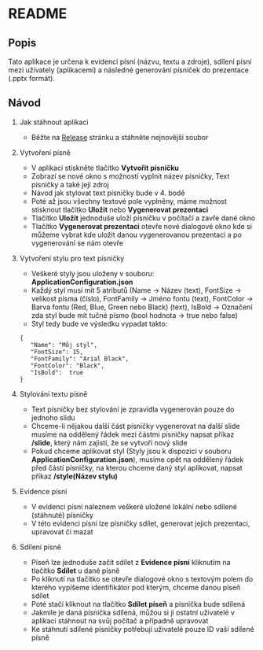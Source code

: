 # README

## Popis
Tato aplikace je určena k evidenci písní (názvu, textu a zdroje), 
sdílení písní mezi uživately (aplikacemi) a následné generování písniček do prezentace (.pptx formát).

## Návod
1. Jak stáhnout aplikaci

   - Běžte na [Release](https://github.com/ph4nt0mgh0sT17/song-presentation-generator/releases) stránku a stáhněte nejnovější soubor

2. Vytvoření písně

   - V aplikaci stiskněte tlačítko **Vytvořit písničku**
   - Zobrazí se nové okno s možností vyplnit název písničky, Text písničky a také její zdroj
   - Návod jak stylovat text písničky bude v 4. bodě
   - Poté až jsou všechny textové pole vyplněny, máme možnost stisknout tlačítko **Uložit** nebo **Vygenerovat prezentaci**
   - Tlačítko **Uložit** jednoduše uloží písničku v počítačí a zavře dané okno
   - Tlačítko **Vygenerovat prezentaci** otevře nové dialogové okno kde si můžeme vybrat kde uložit danou vygenerovanou prezentaci a po vygenerování se nám otevře
   
3. Vytvoření stylu pro text písničky
   - Veškeré styly jsou uloženy v souboru: **ApplicationConfiguration.json**
   - Každý styl musí mít 5 atributů (Name -> Název (text), FontSize -> velikost písma (číslo), FontFamily -> Jméno fontu (text), FontColor -> Barva fontu (Red, Blue, Green nebo Black) (text), IsBold -> Označení zda styl bude mít tučné písmo (bool hodnota -> true nebo false)
   - Styl tedy bude ve výsledku vypadat takto:
   ```
   {
      "Name": "Můj styl",
      "FontSize": 15,
      "FontFamily": "Arial Black",
      "FontColor": "Black",
      "IsBold":  true
   }
   ```

4. Stylování textu písně

   - Text písničky bez stylování je zpravidla vygenerován pouze do jednoho slidu
   - Chceme-li nějakou další část písničky vygenerovat na další slide musíme na oddělený řádek mezi částmi písničky 
napsat příkaz **/slide**, který nám zajistí, že se vytvoří nový slide
   - Pokud chceme aplikovat styl (Styly jsou k dispozici v souboru **ApplicationConfiguration.json**), musíme opět na oddělený řádek před částí písničky, na kterou chceme daný styl aplikovat, napsat příkaz **/style(Název stylu)**

5. Evidence písní
   - V evidenci písní naleznem veškeré uložené lokální nebo sdílené (stáhnuté) písničky
   - V této evidenci písní lze písničky sdílet, generovat jejich prezentaci, upravovat či mazat

6. Sdílení písně
   - Píseň lze jednoduše začít sdílet z **Evidence písní** kliknutím na tlačítko **Sdílet** u dané písně
   - Po kliknutí na tlačítko se otevře dialogové okno s textovým polem do kterého vypíšeme identifikátor pod kterým, chceme danou píseň sdílet
   - Poté stačí kliknout na tlačítko **Sdílet píseň** a písnička bude sdílená
   - Jakmile je daná písnička sdílená, můžou si ji ostatní uživatelé v aplikaci stáhnout na svůj počítač a případně upravovat
   - Ke stáhnutí sdílené písničky potřebují uživatelé pouze ID vaší sdílené písně
